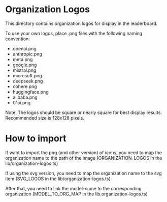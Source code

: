 # Organization Logos

This directory contains organization logos for display in the leaderboard.

To use your own logos, place .png files with the following naming convention:
- openai.png
- anthropic.png
- meta.png
- google.png
- mistral.png
- microsoft.png
- deepseek.png
- cohere.png
- huggingface.png
- alibaba.png
- 01ai.png

Note: The logos should be square or nearly square for best display results. Recommended size is 128x128 pixels. 

# How to import

If want to import the png (and other version) of icons, you need to map the organization name to the path of the image (ORGANIZATION_LOGOS in the lib/organization-logos.ts)

If using the svg version, you need to map the organization name to the svg item (SVG_LOGOS in the lib/organization-logos.ts)

After that, you need to link the model-name to the corresponding organization (MODEL_TO_ORG_MAP in the lib.organization-logos.ts)